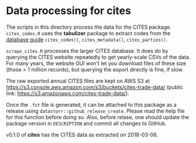 # Data processing for **cites**

The scripts in this directory process the data for the CITES package.
`cites_codes.R` uses the **tabulizer** package to extract codes from
the [database guide](https://trade.cites.org/cites_trade_guidelines/en-CITES_Trade_Database_Guide.pdf) `cites_codes()`, `cites_metadata()`, `cites_parties()`. 

`scrape_cites.R` processes the larger CITES database.  It does do by
querying the CITES website repeatedly to get yearly-scale CSVs of the data.
For many years, the website GUI won't let you download files of these size
(those > 1 million records), but querying the export directly is fine, if slow.

The raw exported annual CITES files are kept on AWS S3 at <https://s3.console.aws.amazon.com/s3/buckets/cites-trade-data/> (public link: <https://s3.amazonaws.com/cites-trade-data/>).

Once the `.fst` file is generated, it can be attached to this package as a 
release using `datastorr::github_release_create`.  Please read the help file
for this function before doing so.  Also, before relase,
one should update the package version in `DESCRIPTION` and commit all changes to GitHub.

v0.1.0 of **cites** has the CITES data as extracted on 2018-03-06.
